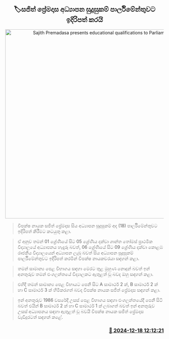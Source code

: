 <p align='center'><b><h2 align='center' title='Sajith Premadasa presents educational qualifications to Parliament'>🏷සජිත් ප්‍රේමදාස අධ්‍යාපන සුදුසුකම් පාර්ලිමේන්තුව​ට ඉදිරිපත් කරයි</h2></b></p>
<p align='center'><img src='https://helakuru.sgp1.cdn.digitaloceanspaces.com/esana/images/lib/sajith-premadasa-education.jpg' width='600' alt='Sajith Premadasa presents educational qualifications to Parliament'></p>

> විපක්ෂ නායක සජිත් ප්‍රේමදාස සිය අධ්‍යාපන සුදුසුකම් අද (18) පාර්ලිමේන්තුවට ඉදිරිපත් කිරීමට කටයුතු කළා.

> ඒ අනුව තමන් 01 ශ්‍රේණියේ සිට 05 ශ්‍රේණිය දක්වා ශාන්ත තෝමස් ප්‍රාථමික විද්‍යාලයේ අධ්‍යාපනය හැදෑරූ බවත්, 06 ශ්‍රේණියේ සිට 09 ශ්‍රේණිය දක්වා කොළඹ රාජකීය විද්‍යාලයෙන් අධ්‍යාපන ලැබූ බවත් සිය අධ්‍යාපන සුදුසුකම් පාර්ලිමේන්තුවට ඉදිරිපත් කරමින් විපක්ෂ නායකවරයා සඳහන් කළා.

> තමන් සාමාන්‍ය පෙළ විභාගය සඳහා මෙරට තුළ මුහුණ නොදුන් බවත් ඉන් අනතුරුව තමන් එංගලන්තයේ විද්‍යාලකට ඇතුළත් වූ බවද ඔහු සඳහන් කළා.

> එහිදී තමන් සාමාන්‍ය පෙළ විභායට පෙනී සිට A සාමාර්ථ 2 ක්, B සාමාර්ථ 2 ක් හා C සාමාර්ථ 3 ක් හිමිකරගත් බවද විපක්ෂ නායක සජිත් ප්‍රේමදාස සඳහන් කළා.

> ඉන් අනතුරුව 1986 වසරේදී උසස් පෙළ විභාගය සඳහා එංගලන්තයේදී පෙනී සිටි බවත් එයින් B සාමාර්ථ 2 ක් හා C සාමාර්ථ 1 ක් ලබාගත් බවත් ඉන් අනතුරුව උසස් අධ්‍යාපනය සඳහා ඇතුළත් වූ බවයි විපක්ෂ නායක සජිත් ප්‍රේමදාස වැඩිදුරටත් සඳහන් කළේ.



<h3 align='right'><a href='https://www.helakuru.lk/esana/p/105984/'>📅 2024-12-18 12:12:21</a></h3>
